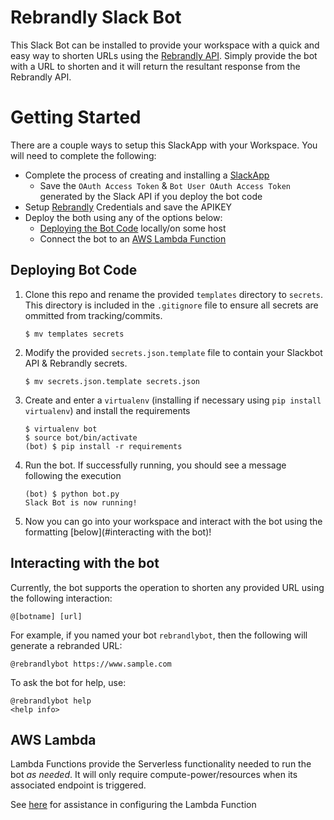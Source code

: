 # Rebrandly Slack Bot
This Slack Bot can be installed to provide your workspace with a quick and easy way to shorten URLs using the [Rebrandly API](https://developers.rebrandly.com/docs). Simply provide the bot with a URL to shorten and it will return the resultant response from the Rebrandly API.

# Getting Started
There are a couple ways to setup this SlackApp with your Workspace. You will need to complete the following:
- Complete the process of creating and installing a [SlackApp](https://api.slack.com/)
   - Save the `OAuth Access Token` & `Bot User OAuth Access Token` generated by the Slack API if you deploy the bot code
- Setup [Rebrandly](https://developers.rebrandly.com/docs/get-started) Credentials and save the APIKEY
- Deploy the both using any of the options below:
   - [Deploying the Bot Code](#deploying-bot-code) locally/on some host
   - Connect the bot to an [AWS Lambda Function](#aws-lambda)

## Deploying Bot Code
1. Clone this repo and rename the provided `templates` directory to `secrets`. This directory is included in the `.gitignore` file to ensure all secrets are ommitted from tracking/commits.
    ```
    $ mv templates secrets
    ```


2. Modify the provided `secrets.json.template` file to contain your Slackbot API & Rebrandly secrets.
    ```
    $ mv secrets.json.template secrets.json
    ```


3. Create and enter a `virtualenv` (installing if necessary using `pip install virtualenv`) and install the requirements
    ```
    $ virtualenv bot
    $ source bot/bin/activate
    (bot) $ pip install -r requirements
    ````


4. Run the bot. If successfully running, you should see a message following the execution
    ```
    (bot) $ python bot.py
    Slack Bot is now running!
    ```


5. Now you can go into your workspace and interact with the bot using the formatting [below](#interacting with the bot)!

## Interacting with the bot
Currently, the bot supports the operation to shorten any provided URL using the following interaction:
```
@[botname] [url]
```

For example, if you named your bot `rebrandlybot`, then the following will generate a rebranded URL:
```
@rebrandlybot https://www.sample.com
```

To ask the bot for help, use:
```
@rebrandlybot help
<help info>
```


## AWS Lambda
Lambda Functions provide the Serverless functionality needed to run the bot _as needed_. It will only require compute-power/resources when its associated endpoint is triggered.

See [here](./aws) for assistance in configuring the Lambda Function